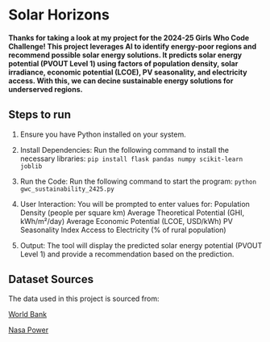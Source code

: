 # Solar Horizons
#### Thanks for taking a look at my project for the 2024-25 Girls Who Code Challenge! This project leverages AI to identify energy-poor regions and recommend possible solar energy solutions. It predicts solar energy potential (PVOUT Level 1) using factors of population density, solar irradiance, economic potential (LCOE), PV seasonality, and electricity access. With this, we can decine sustainable energy solutions for underserved regions.


## Steps to run
1. Ensure you have Python installed on your system.

2. Install Dependencies:
Run the following command to install the necessary libraries:
`pip install flask pandas numpy scikit-learn joblib`

4. Run the Code:
Run the following command to start the program:
`python gwc_sustainability_2425.py`

5. User Interaction:
You will be prompted to enter values for:
Population Density (people per square km)
Average Theoretical Potential (GHI, kWh/m²/day)
Average Economic Potential (LCOE, USD/kWh)
PV Seasonality Index
Access to Electricity (% of rural population)

6. Output:
The tool will display the predicted solar energy potential (PVOUT Level 1) and provide a recommendation based on the prediction.


## Dataset Sources

The data used in this project is sourced from:

[World Bank](https://data.worldbank.org/indicator/EN.POP.DNST)

[Nasa Power](https://power.larc.nasa.gov/data-access-viewer/)
